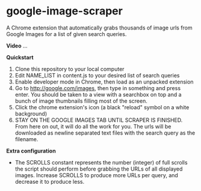 # google-image-scraper
A Chrome extension that automatically grabs thousands of image urls from Google Images for a list of given search queries.

**Video**
...

**Quickstart**
  1. Clone this repository to your local computer
  2. Edit NAME_LIST in content.js to your desired list of search queries
  3. Enable developer mode in Chrome, then load as an unpacked extension
  4. Go to http://google.com/images, then type in something and press enter. You should be taken to a view with a searchbox on top
  and a bunch of image thumbnails filling most of the screen.
  5. Click the chrome extension's icon (a black "reload" symbol on a white background)
  6. STAY ON THE GOOGLE IMAGES TAB UNTIL SCRAPER IS FINISHED. From here on out, it will do all the work for you.
  The urls will be downloaded as newline separated text files with the search query as the filename.

**Extra configuration**
  * The SCROLLS constant represents the number (integer) of full scrolls the script should perform before grabbing the URLs of all displayed images. Increase SCROLLS to produce more URLs per query, and decrease it to produce less.

